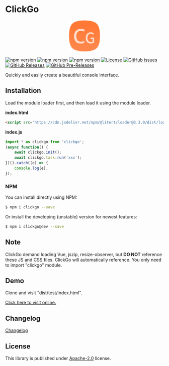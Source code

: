 # ClickGo

<p align="center"><img src="dist/icon.png" width="100" height="100" alt="ClickGo"></p>

[![npm version](https://img.shields.io/npm/v/clickgo.svg?colorB=brightgreen)](https://www.npmjs.com/package/clickgo "Stable Version")
[![npm version](https://img.shields.io/npm/v/clickgo/dev.svg)](https://www.npmjs.com/package/clickgo "Development Version")
[![npm version](https://img.shields.io/npm/v/clickgo/beta.svg)](https://www.npmjs.com/package/clickgo "Beta Version")
[![License](https://img.shields.io/github/license/maiyun/clickgo.svg)](https://github.com/maiyun/clickgo/blob/master/LICENSE)
[![GitHub issues](https://img.shields.io/github/issues/maiyun/clickgo.svg)](https://github.com/maiyun/clickgo/issues)
[![GitHub Releases](https://img.shields.io/github/release/maiyun/clickgo.svg)](https://github.com/maiyun/clickgo/releases "Stable Release")
[![GitHub Pre-Releases](https://img.shields.io/github/release/maiyun/clickgo/all.svg)](https://github.com/maiyun/clickgo/releases "Pre-Release")

Quickly and easily create a beautiful console interface.

## Installation

Load the module loader first, and then load it using the module loader.

**index.html**

```html
<script src="https://cdn.jsdelivr.net/npm/@litert/loader@3.3.0/dist/loader.min.js?path=index&npm={'clickgo':'3.0.7-dev8'}"></script>
```

**index.js**

```typescript
import * as clickgo from 'clickgo';
(async function() {
    await clickgo.init();
    await clickgo.task.run('xxx');
})().catch((e) => {
    console.log(e);
});
```

### NPM

You can install directly using NPM:

```sh
$ npm i clickgo --save
```

Or install the developing (unstable) version for newest features:

```sh
$ npm i clickgo@dev --save
```

## Note

ClickGo demand loading Vue, jszip, resize-observer, but **DO NOT** reference these JS and CSS files. ClickGo will automatically reference. You only need to import "clickgo" module.

## Demo

Clone and visit "dist/test/index.html".

[Click here to visit online.](https://maiyunnet.github.io/ClickGo/dist/test/)

## Changelog

[Changelog](doc/CHANGELOG.md)

## License

This library is published under [Apache-2.0](./LICENSE) license.